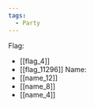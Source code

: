 ```yaml
---
tags:
  - Party
---
```

Flag:
- [[flag_4]]
- [[flag_11296]]
Name:
- [[name_12]]
- [[name_8]]
- [[name_4]]
